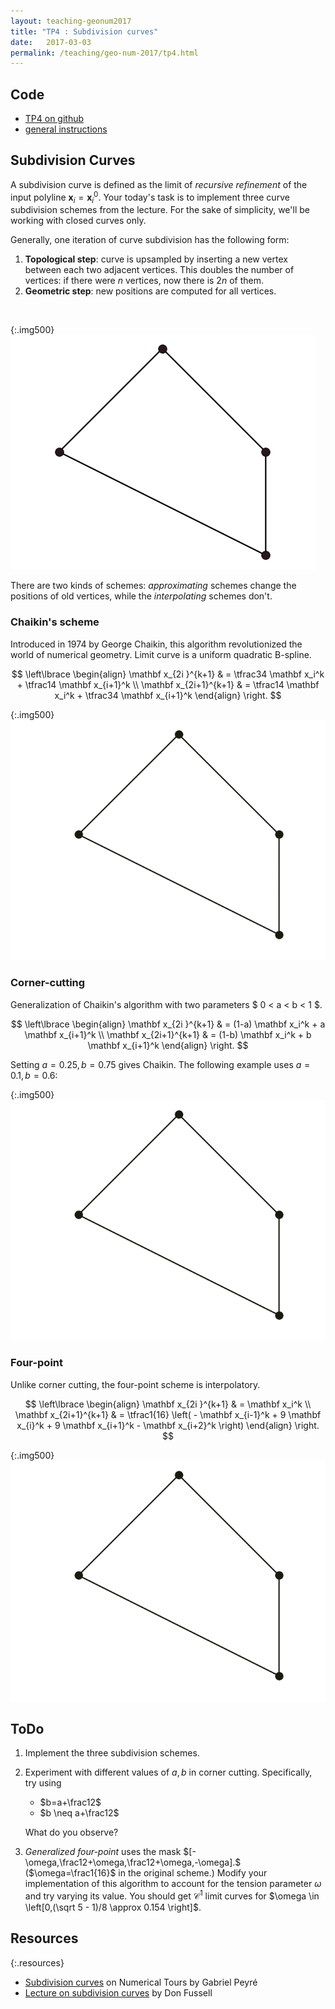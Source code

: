 ```yaml
---
layout: teaching-geonum2017
title: "TP4 : Subdivision curves"
date:   2017-03-03
permalink: /teaching/geo-num-2017/tp4.html
---
```


## Code
* [TP4 on github](https://github.com/GeoNumTP/GeoNum2017/tree/master/TP4#tp4--subdivision-curves)  
* [general instructions](https://github.com/GeoNumTP/GeoNum2017#géométrie-numérique-spring-2017)  

## Subdivision Curves
A subdivision curve is defined as the limit of *recursive refinement* of the input polyline $\mathbf x_i = \mathbf x_i^0$.
Your today's task is to implement three curve subdivision schemes from the lecture.
For the sake of simplicity, we'll be working with closed curves only.

Generally, one iteration of curve subdivision has the following form:
1. **Topological step**: curve is upsampled by inserting a new vertex between each two adjacent vertices.
This doubles the number of vertices: if there were $n$ vertices, now there is $2n$ of them.
2. **Geometric step**: new positions are computed for all vertices.

<br />

{:.img500}
![subdivision-animation](/assets/geo-num-2016/chaikin-animation.gif)

There are two kinds of schemes: *approximating* schemes change the positions of old vertices,
while the *interpolating* schemes don't.

### Chaikin's scheme
Introduced in 1974 by George Chaikin, this algorithm revolutionized the world of numerical geometry.
Limit curve is a uniform quadratic B-spline.

$$
\left\lbrace
\begin{align}
    \mathbf x_{2i  }^{k+1} & = \tfrac34 \mathbf x_i^k + \tfrac14 \mathbf x_{i+1}^k \\
    \mathbf x_{2i+1}^{k+1} & = \tfrac14 \mathbf x_i^k + \tfrac34 \mathbf x_{i+1}^k
\end{align}
\right.
$$

{:.img500}
![chaikin-scheme](/assets/geo-num-2016/chaikin-scheme.gif)

### Corner-cutting
Generalization of Chaikin's algorithm with two parameters
$ 0 < a < b < 1 $.

$$
\left\lbrace
\begin{align}
    \mathbf x_{2i  }^{k+1} & = (1-a) \mathbf x_i^k + a \mathbf x_{i+1}^k \\
    \mathbf x_{2i+1}^{k+1} & = (1-b) \mathbf x_i^k + b \mathbf x_{i+1}^k
\end{align}
\right.
$$

Setting $a=0.25, b=0.75$ gives Chaikin.
The following example uses $a = 0.1, b = 0.6$:

{:.img500}
![4-point](/assets/geo-num-2016/corner-cutting.gif)

### Four-point
Unlike corner cutting, the four-point scheme is interpolatory.

$$
\left\lbrace
\begin{align}
    \mathbf x_{2i  }^{k+1} & = \mathbf x_i^k \\
    \mathbf x_{2i+1}^{k+1} & = \tfrac1{16} \left( - \mathbf x_{i-1}^k + 9 \mathbf x_{i}^k + 9 \mathbf x_{i+1}^k - \mathbf x_{i+2}^k \right)
\end{align}
\right.
$$

{:.img500}
![4-point](/assets/geo-num-2016/four-point.gif)


## ToDo
1. Implement the three subdivision schemes.
2. Experiment with different values of $a,b$ in corner cutting. Specifically, try using
     - $b=a+\frac12$
     - $b \neq a+\frac12$
   
   What do you observe?
3. *Generalized four-point* uses the mask
$[-\omega,\frac12+\omega,\frac12+\omega,-\omega].$  
($\omega=\frac1{16}$ in the original scheme.)
Modify your implementation of this algorithm to account for the tension parameter $\omega$
and try varying its value.
You should get $\mathcal C^1$ limit curves for $\omega \in \left[0,(\sqrt 5 - 1)/8 \approx 0.154 \right]$.


## Resources

{:.resources}
* [Subdivision curves](http://www.numerical-tours.com/matlab/meshwav_1_subdivision_curves/) on Numerical Tours by Gabriel Peyré
* [Lecture on subdivision curves](https://www.cs.utexas.edu/~fussell/courses/cs384g/lectures/lecture17-Subdivision_curves.pdf) by Don Fussell
